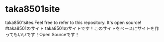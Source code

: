 # taka8501site
taka8501sites.Feel free to refer to this repository. It's open source!
#taka8501のサイト
taka8501のサイトです！このサイトをベースにサイトを作ってもいいです！Open Sourceです！
